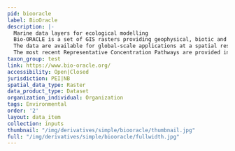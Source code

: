 ```yaml
---
pid: biooracle
label: BioOracle
description: |-
  Marine data layers for ecological modelling
  Bio-ORACLE is a set of GIS rasters providing geophysical, biotic and environmental data for surface and benthic marine realms.
  The data are available for global-scale applications at a spatial resolution of 5 arcmin (approximately 9.2 km at the equator).
  The most recent Representative Concentration Pathways are provided in order to model the ecological implications of future changes.
taxon_group: test
link: https://www.bio-oracle.org/
accessibility: Open|Closed
jurisdiction: PEI|NB
spatial_data_type: Raster
data_product_type: Dataset
organization_individual: Organization
tags: Environmental
order: '2'
layout: data_item
collection: inputs
thumbnail: "/img/derivatives/simple/biooracle/thumbnail.jpg"
full: "/img/derivatives/simple/biooracle/fullwidth.jpg"
---
```

